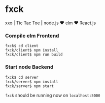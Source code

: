 # fxck
xxo | Tic Tac Toe | node.js ♥ elm ♥ React.js

### Compile elm Frontend
```
fxck$ cd client
fxck/client$ npm install
fxck/client$ npm run build
```

### Start node Backend
```
fxck$ cd server
fxck/server$ npm install
fxck/server$ npm start
```

`fxck` should be running now on `localhost:5000`